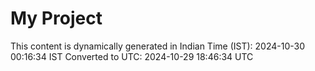 # My Project

This content is dynamically generated in Indian Time (IST): 2024-10-30 00:16:34 IST
Converted to UTC: 2024-10-29 18:46:34 UTC
